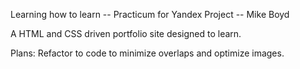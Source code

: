 Learning how to learn -- Practicum for Yandex Project -- Mike Boyd

A HTML and CSS driven portfolio site designed to learn.

Plans:  Refactor to code to minimize overlaps and optimize images.